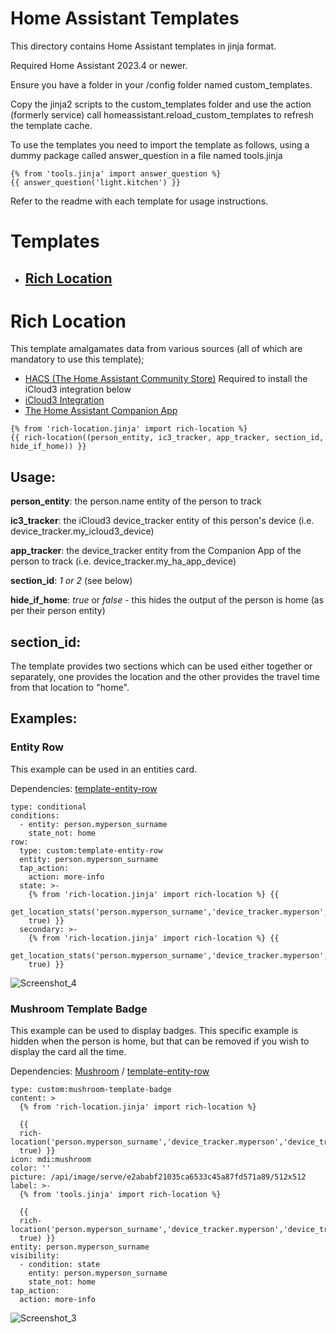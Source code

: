 # Home Assistant Templates
This directory contains Home Assistant templates in jinja format.

Required Home Assistant 2023.4 or newer.

Ensure you have a folder in your /config folder named custom_templates.

Copy the jinja2 scripts to the custom_templates folder and use the action (formerly service) call homeassistant.reload_custom_templates to refresh the template cache.

To use the templates you need to import the template as follows, using a dummy package called answer_question in a file named tools.jinja

```
{% from 'tools.jinja' import answer_question %}
{{ answer_question('light.kitchen') }}
```

Refer to the readme with each template for usage instructions.

# Templates
* ## [Rich Location](./README.md#rich-location)

# Rich Location

This template amalgamates data from various sources (all of which are mandatory to use this template);
* [HACS (The Home Assistant Community Store)](https://hacs.xyz) Required to install the iCloud3 integration below
* [iCloud3 Integration](https://github.com/gcobb321/icloud3_v3)
* [The Home Assistant Companion App](https://companion.home-assistant.io/)
  
```
{% from 'rich-location.jinja' import rich-location %}
{{ rich-location((person_entity, ic3_tracker, app_tracker, section_id, hide_if_home)) }}
```

## Usage:
**person_entity**: the person.name entity of the person to track

**ic3_tracker**: the iCloud3 device_tracker entity of this person's device (i.e. device_tracker.my_icloud3_device)

**app_tracker**: the device_tracker entity from the Companion App of the person to track (i.e. device_tracker.my_ha_app_device)

**section_id**: _1 _or_ 2_ (see below)

**hide_if_home**: _true_ or _false_ - this hides the output of the person is home (as per their person entity)

## section_id:
The template provides two sections which can be used either together or separately, one provides the location and the other provides the travel time from that location to "home".

## Examples:

### Entity Row
This example can be used in an entities card.

Dependencies: [template-entity-row](https://github.com/thomasloven/lovelace-template-entity-row)
```
type: conditional
conditions:
  - entity: person.myperson_surname
    state_not: home
row:
  type: custom:template-entity-row
  entity: person.myperson_surname
  tap_action:
    action: more-info
  state: >-
    {% from 'rich-location.jinja' import rich-location %} {{
    get_location_stats('person.myperson_surname','device_tracker.myperson','device_tracker.myperson_app',1,
    true) }}
  secondary: >-
    {% from 'rich-location.jinja' import rich-location %} {{
    get_location_stats('person.myperson_surname','device_tracker.myperson','device_tracker.myperson_app',2,
    true) }}
```
![Screenshot_4](https://github.com/user-attachments/assets/a1e264c6-5583-4ae3-bed9-6f0ea59ed917)

### Mushroom Template Badge
This example can be used to display badges. This specific example is hidden when the person is home, but that can be removed if you wish to display the card all the time.

Dependencies: [Mushroom](https://github.com/piitaya/lovelace-mushroom) / [template-entity-row](https://github.com/thomasloven/lovelace-template-entity-row)
```
type: custom:mushroom-template-badge
content: >
  {% from 'rich-location.jinja' import rich-location %}

  {{
  rich-location('person.myperson_surname','device_tracker.myperson','device_tracker.myperson_app',1,
  true) }}
icon: mdi:mushroom
color: ''
picture: /api/image/serve/e2ababf21035ca6533c45a87fd571a89/512x512
label: >-
  {% from 'tools.jinja' import rich-location %}

  {{
  rich-location('person.myperson_surname','device_tracker.myperson','device_tracker.myperson_app',2,
  true) }}
entity: person.myperson_surname
visibility:
  - condition: state
    entity: person.myperson_surname
    state_not: home
tap_action:
  action: more-info
```
![Screenshot_3](https://github.com/user-attachments/assets/65dc56aa-e388-48f6-afc7-9a81a50690bb)
